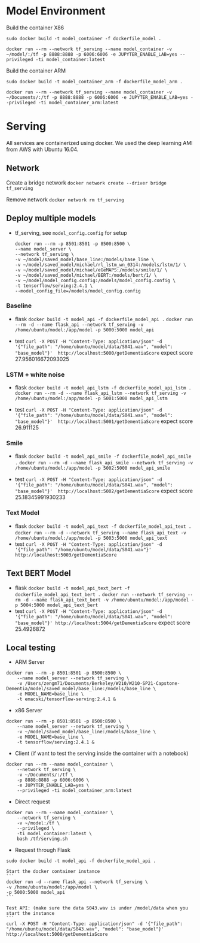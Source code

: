 # Model Environment

Build the container X86
```
sudo docker build -t model_container -f dockerfile_model .

docker run --rm --network tf_serving --name model_container -v ~/model/:/tf -p 8888:8888 -p 6006:6006 -e JUPYTER_ENABLE_LAB=yes --privileged -ti model_container:latest
```

Build the container ARM
```
sudo docker build -t model_container_arm -f dockerfile_model_arm .

docker run --rm --network tf_serving --name model_container -v ~/Documents/:/tf -p 8888:8888 -p 6006:6006 -e JUPYTER_ENABLE_LAB=yes --privileged -ti model_container_arm:latest
```

# Serving

All services are containerized using docker. We used the deep learning AMI from AWS with Ubuntu 16.04. 

## Network
Create a bridge network
`docker network create --driver bridge tf_serving`

Remove network
`docker network rm tf_serving`

## Deploy multiple models
* tf_serving, see `model_config.config` for setup
	```
	docker run --rm -p 8501:8501 -p 8500:8500 \
	--name model_server \
	--network tf_serving \
	-v ~/model/saved_model/base_line:/models/base_line \
	-v ~/model/saved_model/michael/rl_lstm_wn_0314:/models/lstm/1/ \
	-v ~/model/saved_model/michael/eGeMAPS:/models/smile/1/ \
	-v ~/model/saved_model/michael/BERT:/models/bert/1/ \
	-v ~/model/model_config.config:/models/model_config.config \
	-t tensorflow/serving:2.4.1 \
	--model_config_file=/models/model_config.config 
	```

### Baseline
* flask 
	`docker build -t model_api -f dockerfile_model_api .`
	`docker run --rm -d --name flask_api --network tf_serving -v /home/ubuntu/model:/app/model -p 5000:5000 model_api`

* test `curl -X POST -H "Content-Type: application/json" -d '{"file_path": "/home/ubuntu/model/data/S041.wav", "model": "base_model"}'  http://localhost:5000/getDementiaScore` expect score 27.956016672093025

### LSTM + white noise
* flask 
	`docker build -t model_api_lstm -f dockerfile_model_api_lstm .`
	`docker run --rm -d --name flask_api_lstm --network tf_serving -v /home/ubuntu/model:/app/model -p 5001:5000 model_api_lstm`

* test `curl -X POST -H "Content-Type: application/json" -d '{"file_path": "/home/ubuntu/model/data/S041.wav", "model": "base_model"}'  http://localhost:5001/getDementiaScore` expect score 26.911125

### Smile 
* flask 
	`docker build -t model_api_smile -f dockerfile_model_api_smile .`
	`docker run --rm -d --name flask_api_smile --network tf_serving -v /home/ubuntu/model:/app/model -p 5002:5000 model_api_smile`

* test `curl -X POST -H "Content-Type: application/json" -d '{"file_path": "/home/ubuntu/model/data/S041.wav", "model": "base_model"}'  http://localhost:5002/getDementiaScore` expect score 25.18345991930233

### Text Model
* flask
	`docker build -t model_api_text -f dockerfile_model_api_text .`
	`docker run --rm -d --network tf_serving --name flask_api_text -v /home/ubuntu/model:/app/model -p 5003:5000 model_api_text`
* test 
	`curl -X POST -H "Content-Type: application/json" -d '{"file_path": "/home/ubuntu/model/data/S041.wav"}' http://localhost:5003/getDementiaScore`

## Text BERT Model
* flask
	`docker build -t model_api_text_bert -f dockerfile_model_api_text_bert .`
	`docker run --network tf_serving --rm -d --name flask_api_text_bert -v /home/ubuntu/model:/app/model -p 5004:5000 model_api_text_bert`
* test 
	`curl -X POST -H "Content-Type: application/json" -d '{"file_path": "/home/ubuntu/model/data/S041.wav", "model": "base_model"}' http://localhost:5004/getDementiaScore` expect score 25.4926872

## Local testing
* ARM Server
```
docker run --rm -p 8501:8501 -p 8500:8500 \
	--name model_server --network tf_serving \
	-v /Users/zengm71/Documents/Berkeley/W210/W210-SP21-Capstone-Dementia/model/saved_model/base_line:/models/base_line \
	-e MODEL_NAME=base_line \
	-t emacski/tensorflow-serving:2.4.1 &
```

* x86 Server
```
docker run --rm -p 8501:8501 -p 8500:8500 \
	--name model_server --network tf_serving \
	-v ~/model/saved_model/base_line:/models/base_line \
	-e MODEL_NAME=base_line \
	-t tensorflow/serving:2.4.1 &
```

* Client (if want to test the serving inside the container with a notebook)
```
docker run --rm --name model_container \
	--network tf_serving \
	-v ~/Documents/:/tf \
	-p 8888:8888 -p 6006:6006 \
	-e JUPYTER_ENABLE_LAB=yes \
	--privileged -ti model_container_arm:latest
```

* Direct request
```
docker run --rm --name model_container \
	--network tf_serving \
	-v ~/model:/tf \
	--privileged \
	-ti model_container:latest \
	bash /tf/serving.sh
```

* Request through Flask
```
sudo docker build -t model_api -f dockerfile_model_api .
```

	Start the docker container instance
	```
	docker run -d --name flask_api --network tf_serving \
	-v /home/ubuntu/model:/app/model \
	-p 5000:5000 model_api
	```

	Test API: (make sure the data S043.wav is under /model/data when you start the instance
	```
	curl -X POST -H "Content-Type: application/json" -d '{"file_path": "/home/ubuntu/model/data/S043.wav", "model": "base_model"}'  http://localhost:5000/getDementiaScore
```